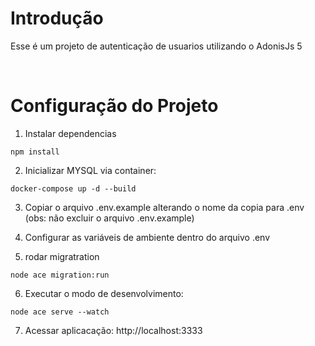 # Introdução

Esse é um projeto de autenticação de usuarios utilizando o AdonisJs 5

<br />

# Configuração do Projeto

1. Instalar dependencias

```
npm install
```

2. Inicializar MYSQL via container:

```
docker-compose up -d --build
```

3. Copiar o arquivo .env.example alterando o nome da copia para .env (obs: não excluir o arquivo .env.example)

4. Configurar as variáveis de ambiente dentro do arquivo .env

5. rodar migratration

```
node ace migration:run
```

6. Executar o modo de desenvolvimento:

```
node ace serve --watch
```

7. Acessar aplicacação: http://localhost:3333

<br />
